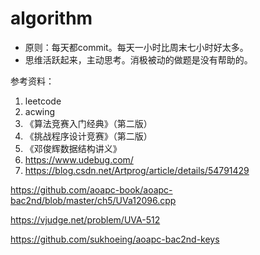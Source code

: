 
# algorithm

* 原则：每天都commit。每天一小时比周末七小时好太多。
* 思维活跃起来，主动思考。消极被动的做题是没有帮助的。

参考资料：

1. leetcode
2. acwing
3. 《算法竞赛入门经典》（第二版）
4. 《挑战程序设计竞赛》（第二版）
5. 《邓俊辉数据结构讲义》
6. <https://www.udebug.com/>
7. <https://blog.csdn.net/Artprog/article/details/54791429>

https://github.com/aoapc-book/aoapc-bac2nd/blob/master/ch5/UVa12096.cpp

https://vjudge.net/problem/UVA-512

https://github.com/sukhoeing/aoapc-bac2nd-keys